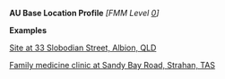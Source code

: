**AU Base Location Profile** *[FMM Level [0](http://build.fhir.org/versions.html#maturity)]*

**Examples**

[Site at 33 Slobodian Street, Albion, QLD](Location-example1.html)

[Family medicine clinic at Sandy Bay Road, Strahan, TAS](Location-example3.html)

